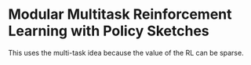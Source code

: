 # Modular Multitask Reinforcement Learning with Policy Sketches

This uses the multi-task idea because the value of the RL can be sparse.